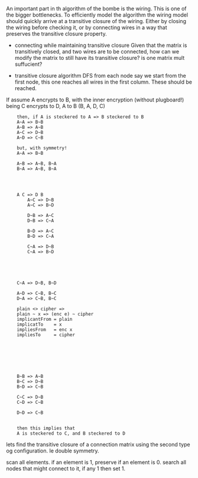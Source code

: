 An important part in th algorithm of the bombe is the wiring. This is one of the bigger bottlenecks.
To efficiently model the algorithm the wiring model should quickly arrive at a transitive closure of the wiring. 
Either by closing the wiring before checking it, or by connecting wires in a way that preserves the transitive closure property.

- connecting while maintaining transitive closure
Given that the matrix is transitively closed, and two wires are to be connected, how can we modify the matrix to still have its transitive closure?
is one matrix mult suffucient?

- transitive closure algorithm
DFS from each node
say we start from the first node, 
this one reaches all wires in the first column. These should be reached.








If 
    assume A encrypts to B, 
        with the inner encryption (without plugboard!) being C encrypts to D, A to B
        (B, A, D, C)

        then, if A is steckered to A => B steckered to B
        A~A => B~B
        A~B => A~B
        A~C => D~B 
        A~D => C~B 

        but, with symmetry!
        A~A => B~B
        
        A~B => A~B, B~A
        B~A => A~B, B~A
        



        A C => D B
            A~C => D~B
            A~C => B~D
        
            D~B => A~C
            D~B => C~A
        
            B~D => A~C
            B~D => C~A

            C~A => D~B
            C~A => B~D





        C~A => D~B, B~D
        
        A~D => C~B, B~C
        D~A => C~B, B~C

        plain <> cipher =>
        plain ~ x => (enc e) ~ cipher
        implicantFrom = plain
        implicatTo    = x
        impliesFrom   = enc x
        impliesTo     = cipher

        
        
        
        
        
        
        B~B => A~B 
        B~C => D~B
        B~D => C~B

        C~C => D~B
        C~D => C~B

        D~D => C~B


        then this implies that 
        A is steckered to C, and B steckered to D



lets find the transitive closure of a connection matrix using the second type og configuration.
Ie double symmetry.

scan all elements. 
    if an element is 1, preserve
    if an element is 0.
        search all nodes that might connect to it, if any 1 then set 1.
        
